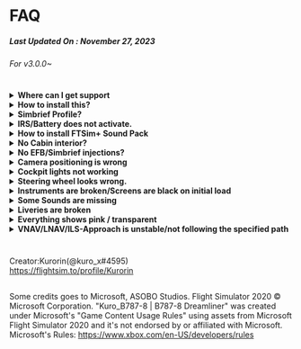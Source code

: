 # FAQ
##### Last Updated On : November 27, 2023
###### For v3.0.0~


#
<details><summary><strong>Where can I get support</strong></summary>
  
- Read following FAQ before contact support.
  >It solves 99% of problems.
- Support requests should be directed to the HorizonSim discord.
  - Link: https://discord.gg/Peyby68DTs
</details>


<details><summary><strong>How to install this?</strong></summary>

- extract Kuro_B787-8.***.zip and drag and drop Kuro_B787-8 folder to your MSFS Community folder.
   >- Recommend to Use [7-Zip](https://www.7-zip.org) to extract downloaded zip file. (not WinRAR, it often cause file errors.)  

  
  <strong>Required Contents :</strong>
 - MSFS Premium Delux Version (B787-10)  
   >~~HeavyDivision's B78XH(any version)~~ ; is no longer required since v2.0.0. And <strong>if you have used Stable/DEV version, it should be removed.</strong>

</details>

<details><summary><strong>Simbrief Profile?</strong></summary></big>
 
- [SimBrief Profile
(GENX-1B64/TRENT1000-H2) v3.0.0~](https://dispatch.simbrief.com/airframes/share/337573_1689936264695)
- is the same as that shown in the simbrief by default.↓
  
![image](https://media.discordapp.net/attachments/746019679163777109/1171439564754259978/image.png?ex=655caf1c&is=654a3a1c&hm=2eece7a5c4e49c8e9c510da2a90fdd2b91a820f71907e045a078d0d8950c4dad&=)

</details>

<details><summary><strong>IRS/Battery does not activate.</strong></summary>
  
- is because of interference from outdated Light/Improvement Mod (e.g.:NewLight mod)
  
  Fix: Remove mods for B787-8 from Community  
  >If you’ve been using Newlight, Remove:  
  >z-Newlight-settinglight-AS-B787-10  
  >z-Newlight-settinglight-Kuro_B787_8  


</details>

<details><summary><strong>How to install FTSim+ Sound Pack</strong></summary>
  
- Follow official FTSim+ instruction(INFO.pdf). (or ask FTSim)
  >- B787Genx_Sp (FS2020) v1.17 For Kuro v2 Package
  >- B787RR_Sp (FS2020) v1.49b For Kuro v2 Package

>(Google “MSFS 787 Soundpack” to find soundpacks made by FTSim)  
</details>

<details><summary><strong>No Cabin interior?</strong></summary></big>
  
- No.

</details>

<details><summary><strong>No EFB/Simbrief injections?</strong></summary>

- Update to v3.0.0+

</details>

<details><summary><strong>Camera positioning is wrong</strong></summary>

- Remove all camera mods from your Community folder.

</details>

<details><summary><strong>Cockpit lights not working</strong></summary>

- Remove all light mods from your Community folder.

</details>

<details><summary><strong>Steering wheel looks wrong.</strong></summary>

- Ask the original livery creator to update their model.
  >(Keep in mind that third party Liveries are not supported by me.)

</details>

<details><summary><strong>Instruments are broken/Screens are black on initial load</strong></summary>

- (First of all, have you installed MSFS B787-10?)
- Delete HeavyDivision’s B78XH mod
- Update B787-10 from Content Manager
- maybe because of interference from outdated Light/Improvement Mod (e.g.:NewLight mod)  
  Fix: Remove mods for B787-8 from Community  
  >If you’ve been using Newlight, Remove:  
  >z-Newlight-settinglight-AS-B787-10  
  >z-Newlight-settinglight-Kuro_B787_8 

</details>


<details><summary><strong>Some Sounds are missing</strong></summary>

- All Soundpacks released before AAU2 Update(1.33.8.0,  Date: June 23th, 2023) are no longer compatible.
(So if you’re FTSim user, you need to update Soundpacks to v1.47(v1.49?) or late
  >(Keep in mind that third party Soundpacks are bot supported by me.)r)
</details>

<details><summary><strong>Liveries are broken</strong></summary>

- Ask the original livery creator.
  >(Keep in mind that third party Liveries are not supported by me.)

</details>

<details><summary><strong>Everything shows pink / transparent</strong></summary>

- Update B787-10 from Content Manager
- Stop using pirated contents.  
- <strong>Required Contents :
   - MSFS Premium Delux Version (B787-10)</strong>

</details>

<details><summary><strong>VNAV/LNAV/ILS-Approach is unstable/not following the specified path</strong></summary>

- Adjust Joystick dead-zone setting [20%-50%]  

![image](https://cdn.discordapp.com/attachments/770835189419999262/802254518376464424/Deadzone_Controls.png)

</details>

#
Creator:Kurorin(@kuro_x#4595)  
https://flightsim.to/profile/Kurorin
##
Some credits goes to Microsoft, ASOBO Studios.
Flight Simulator 2020 © Microsoft Corporation.
"Kuro_B787-8 | B787-8 Dreamliner" was created under Microsoft's "Game Content Usage Rules" using assets from Microsoft Flight Simulator 2020 and it's not endorsed by or affiliated with Microsoft.
Microsoft's Rules: https://www.xbox.com/en-US/developers/rules
